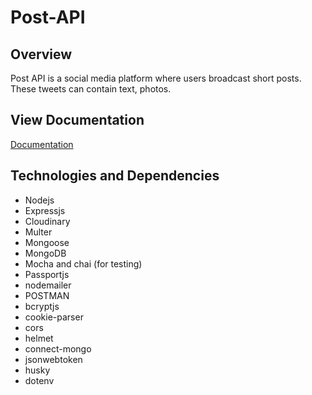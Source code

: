 # Post-API

## Overview

Post API is a social media platform where users broadcast short posts. These tweets can contain text, photos.

## View Documentation

[Documentation](https://documenter.getpostman.com/view/22832607/VUqpsHBs)

## Technologies and Dependencies

- Nodejs
- Expressjs
- Cloudinary
- Multer
- Mongoose
- MongoDB
- Mocha and chai (for testing)
- Passportjs
- nodemailer
- POSTMAN
- bcryptjs
- cookie-parser
- cors
- helmet
- connect-mongo
- jsonwebtoken
- husky
- dotenv
